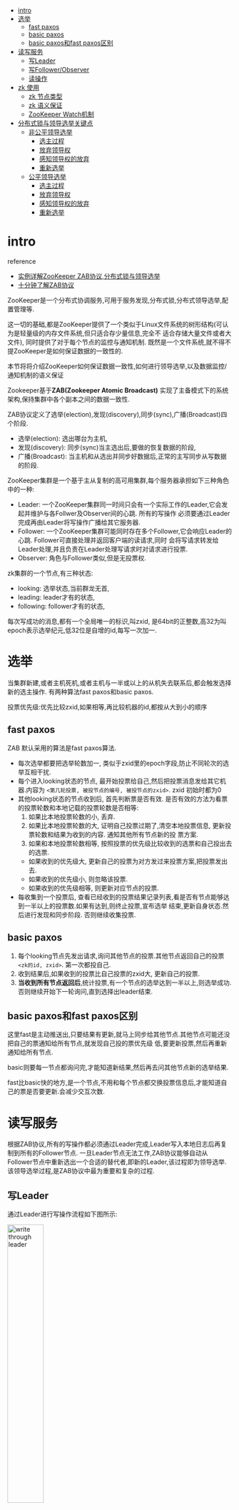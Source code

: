 - [intro](#intro)
- [选举](#选举)
  - [fast paxos](#fast-paxos)
  - [basic paxos](#basic-paxos)
  - [basic paxos和fast paxos区别](#basic-paxos和fast-paxos区别)
- [读写服务](#读写服务)
  - [写Leader](#写leader)
  - [写Follower/Observer](#写followerobserver)
  - [读操作](#读操作)
- [zk 使用](#zk-使用)
  - [zk 节点类型](#zk-节点类型)
  - [zk 语义保证](#zk-语义保证)
  - [ZooKeeper Watch机制](#zookeeper-watch机制)
- [分布式锁与领导选举关键点](#分布式锁与领导选举关键点)
  - [非公平领导选举](#非公平领导选举)
    - [选主过程](#选主过程)
    - [放弃领导权](#放弃领导权)
    - [感知领导权的放弃](#感知领导权的放弃)
    - [重新选举](#重新选举)
  - [公平领导选举](#公平领导选举)
    - [选主过程](#选主过程-1)
    - [放弃领导权](#放弃领导权-1)
    - [感知领导权的放弃](#感知领导权的放弃-1)
    - [重新选举](#重新选举-1)

# intro
reference

- [实例详解ZooKeeper ZAB协议,分布式锁与领导选举](https://dbaplus.cn/news-141-1875-1.html)
- [十分钟了解ZAB协议](https://zhuanlan.zhihu.com/p/44207241)

ZooKeeper是一个分布式协调服务,可用于服务发现,分布式锁,分布式领导选举,配置管理等.

这一切的基础,都是ZooKeeper提供了一个类似于Linux文件系统的树形结构(可认为是轻量级的内存文件系统,但只适合存少量信息,完全不
适合存储大量文件或者大文件), 同时提供了对于每个节点的监控与通知机制.
既然是一个文件系统,就不得不提ZooKeeper是如何保证数据的一致性的.

本节将将介绍ZooKeeper如何保证数据一致性,如何进行领导选举,以及数据监控/通知机制的语义保证

Zookeeper基于**ZAB(Zookeeper Atomic Broadcast)** 实现了主备模式下的系统架构,保持集群中各个副本之间的数据一致性.

ZAB协议定义了选举(election),发现(discovery),同步(sync),广播(Broadcast)四个阶段.

- 选举(election): 选出哪台为主机,
- 发现(discovery): 同步(sync)当主选出后,要做的恢复数据的阶段,
- 广播(Broadcast): 当主机和从选出并同步好数据后,正常的主写同步从写数据的阶段.

ZooKeeper集群是一个基于主从复制的高可用集群,每个服务器承担如下三种角色中的一种:

- Leader: 一个ZooKeeper集群同一时间只会有一个实际工作的Leader,它会发起并维护与各Follwer及Observer间的心跳. 所有的写操作
  必须要通过Leader完成再由Leader将写操作广播给其它服务器.
- Follower: 一个ZooKeeper集群可能同时存在多个Follower,它会响应Leader的心跳. Follower可直接处理并返回客户端的读请求,同时
  会将写请求转发给Leader处理,并且负责在Leader处理写请求时对请求进行投票.
- Observer: 角色与Follower类似,但是无投票权.

zk集群的一个节点,有三种状态:

- looking: 选举状态,当前群龙无首,
- leading: leader才有的状态,
- following: follower才有的状态,

每次写成功的消息,都有一个全局唯一的标识,叫zxid, 是64bit的正整数,高32为叫epoch表示选举纪元,低32位是自增的id,每写一次加一.

# 选举
当集群新建,或者主机死机,或者主机与一半或以上的从机失去联系后,都会触发选择新的选主操作.
有两种算法fast paxos和basic paxos.

投票优先级:优先比较zxid,如果相等,再比较机器的id,都按从大到小的顺序

## fast paxos
ZAB 默认采用的算法是fast paxos算法.

- 每次选举都要把选举轮数加一, 类似于zxid里的epoch字段,防止不同轮次的选举互相干扰.
- 每个进入looking状态的节点, 最开始投票给自己,然后把投票消息发给其它机器.内容为
  `<第几轮投票, 被投节点的编号, 被投节点的zxid>`. zxid 初始时都为0
- 其他looking状态的节点收到后, 首先判断票是否有效. 是否有效的方法为看票的投票轮数和本地记载的投票轮数是否相等:
  1. 如果比本地投票轮数的小, 丢弃.
  1. 如果比本地投票轮数的大, 证明自己投票过期了,清空本地投票信息, 更新投票轮数和结果为收到的内容. 通知其他所有节点新的投
    票方案.
  1. 如果和本地投票轮数相等, 按照投票的优先级比较收到的选票和自己投出去的选票.
    - 如果收到的优先级大, 更新自己的投票为对方发过来投票方案,把投票发出去.
    - 如果收到的优先级小, 则忽略该投票.
    - 如果收到的优先级相等, 则更新对应节点的投票.
- 每收集到一个投票后, 查看已经收到的投票结果记录列表,看是否有节点能够达到一半以上的投票数.如果有达到,则终止投票,宣布选举
  结束,更新自身状态.然后进行发现和同步阶段. 否则继续收集投票.

## basic paxos
1. 每个looking节点先发出请求,询问其他节点的投票.其他节点返回自己的投票 `<zk的id, zxid>`. 第一次都投自己.
1. 收到结果后,如果收到的投票比自己投票的zxid大, 更新自己的投票.
1. **当收到所有节点返回后**,统计投票,有一个节点的选举达到一半以上,则选举成功.否则继续开始下一轮询问,直到选择出leader结束.

## basic paxos和fast paxos区别
这里fast是主动推送出,只要结果有更新,就马上同步给其他节点.其他节点可能还没把自己的票通知给所有节点,就发现自己投的票优先级
低,要更新投票,然后再重新通知给所有节点.

basic则要每一节点都询问完,才能知道新结果,然后再去问其他节点新的选举结果.

fast比basic快的地方,是一个节点,不用和每个节点都交换投票信息后,才能知道自己的票是否要更新.会减少交互次数.

# 读写服务
根据ZAB协议,所有的写操作都必须通过Leader完成,Leader写入本地日志后再复制到所有的Follower节点.
一旦Leader节点无法工作,ZAB协议能够自动从Follower节点中重新选出一个合适的替代者,即新的Leader,该过程即为领导选举.
该领导选举过程,是ZAB协议中最为重要和复杂的过程.

## 写Leader
通过Leader进行写操作流程如下图所示:

<img src="./pics/zab/write_through_leader.jpg" alt="write through leader" width="40%"/>

由上图可见,通过Leader进行写操作,主要分为五步:

1. 客户端向Leader发起写请求
1. Learder 主收到写请求时,先本地为事务生成zxid, 然后将写请求以Proposal的形式发给所有Follower并等待ACK
1. Follower收到Leader的Proposal后, 先把提议事务的日志写到本地磁盘,成功后返回给leader ACK
1. Leader得到过半数的ACK(Leader对自己默认有一个ACK)后, 对事务提交, 再通知向所有的Follower和Observer Commmit
1. Leader将处理结果返回给客户端

通过只有leader 控制写然后同步follower and observer, 保证了生成全局zxid不冲突.
全局唯一的zxid能够给选举和同步数据区分出优先级. 同时全局唯一递增的zxid, 保证了能够有优先级最高的节点当主.

## 写Follower/Observer
<img src="./pics/zab/write_through_follower.jpg" alt="write through follower" width="50%"/>

从上图可见:

1. Follower/Observer均可接受写请求,但不能直接处理,而需要将写请求转发给Leader处理
1. 除了多了一步请求转发,其它流程与直接写Leader无任何区别

## 读操作
Leader/Follower/Observer都可直接处理读请求,从本地内存中读取数据并返回给客户端即可.

<img src="./pics/zab/read.jpg" alt="read" width="50%"/>

由于处理读请求不需要服务器之间的交互,Follower/Observer越多,整体可处理的读请求量越大,也即读性能越好.

ZooKeeper 提供了一个类似于 Linux 文件系统的树形结构.该树形结构中每个节点被称为 znode ,可按如下两个维度分类:

# zk 使用
## zk 节点类型
1. Persist vs. Ephemeral
  - Persist节点: 一旦被创建,便不会意外丢失,即使服务器全部重启也依然存在.每个 Persist 节点即可包含数据,也可包含子节点
  - Ephemeral节点: 在创建它的客户端与服务器间的session 结束时自动被删除. 服务器重启会导致session 结束, 因此Ephemeral 类
    型的 znode 此时也会自动删除
1. Sequence vs. Non-sequence
  - Non-sequence节点: 多个客户端同时创建同一Non-sequence 节点时, 只有一个可创建成功,其它均失败. 并且创建出的节点名称与创
    建时指定的节点名完全一样
  - Sequence节点: 创建出的节点名在指定的名称之后带有10位10进制数的序号. 多个客户端创建同一名称的节点时, 都能创建成功,只
    是序号不同

## zk 语义保证
ZooKeeper简单高效,同时提供如下语义保证,从而使得我们可以利用这些特性提供复杂的服务.

- 顺序性: 客户端发起的更新会按发送顺序被应用到 ZooKeeper 上
- 原子性: 更新操作要么成功要么失败,不会出现中间状态
- 单一系统镜像: 一个客户端无论连接到哪一个服务器都能看到完全一样的系统镜像(即完全一样的树形结构).
  注: 写操作并不保证更新被所有的Follower 立即确认, 因此通过部分Follower 读取数据并不能保证读到最新的数据, 而部分
  Follwer 及 Leader 可读到最新数据.如果一定要保证单一系统镜像,可在读操作前使用 sync 方法.
- 可靠性: 一个更新操作一旦被接受即不会意外丢失,除非被其它更新操作覆盖
- 最终一致性: 写操作最终(而非立即)会对客户端可见

## ZooKeeper Watch机制
所有对 ZooKeeper 的读操作,都可附带一个Watch. 一旦相应的数据有变化, 该Watch 即被触发.

Watch 有如下特点:

- 主动推送: Watch被触发时, 由ZooKeeper 服务器主动将更新推送给客户端, 而不需要客户端轮询.
- 一次性: 数据变化时, Watch 只会被触发一次.如果客户端想得到后续更新的通知,必须要在 Watch 被触发后重新注册一个 Watch.
- 可见性: 如果一个客户端在读请求中附带Watch, Watch 被触发的同时再次读取数据, 客户端在得到 Watch 消息之前肯定不可能看到更
  新后的数据.换句话说,更新通知先于更新结果.
- 顺序性: 如果多个更新触发了多个Watch, 那Watch 被触发的顺序与更新顺序一致.

# 分布式锁与领导选举关键点
1. 最多一个获取锁 / 成为Leader
  - 对于分布式锁(这里特指排它锁)而言,任意时刻,最多只有一个进程(对于单进程内的锁而言是单线程)可以获得锁.
  - 对于领导选举而言,任意时间,最多只有一个成功当选为Leader.否则即出现脑裂(Split brain)
1. 锁重入 / 确认自己是Leader
  - 对于分布式锁,需要保证获得锁的进程在释放锁之前可再次获得锁,即锁的可重入性.
  - 对于领导选举,Leader需要能够确认自己已经获得领导权,即确认自己是Leader.
1. 释放锁 / 放弃领导权
  - 锁的获得者应该能够正确释放已经获得的锁,并且当获得锁的进程宕机时,锁应该自动释放,从而使得其它竞争方可以获得该锁,从而避免出现死锁的状态.
  - 领导应该可以主动放弃领导权,并且当领导所在进程宕机时,领导权应该自动释放,从而使得其它参与者可重新竞争领导而避免进入无主状态.
1. 感知锁释放 / 领导权的放弃
  - 当获得锁的一方释放锁时,其它对于锁的竞争方需要能够感知到锁的释放,并再次尝试获取锁.
  - 原来的Leader放弃领导权时,其它参与方应该能够感知该事件,并重新发起选举流程.

## 非公平领导选举
从上面几个方面可见,分布式锁与领导选举的技术要点非常相似,实际上其实现机制也相近.这里以领导选举为例来说明二者的实现原理,分布式锁的实现原理也几乎一致.

### 选主过程
假设有三个ZooKeeper的客户端,如下图所示,同时竞争Leader.
这三个客户端同时向ZooKeeper集群注册**Ephemeral且Non-sequence**类型的节点,路径都为 /zkroot/leader(工程实践中,路径名可自定义)

<img src="./pics/zab/unfair_choose_leader.jpg" alt="choose leader" width="40%"/>

如上图所示,由于是Non-sequence节点,这三个客户端只会有一个创建成功,其它节点均创建失败.
此时,创建成功的客户端(即上图中的Client 1)即成功竞选为 Leader .其它客户端(即上图中的Client 2和Client 3)此时均为 Follower.

### 放弃领导权
如果 Leader 打算主动放弃领导权,直接删除 /zkroot/leader 节点即可.

如果 Leader 进程意外宕机,其与 ZooKeeper 间的 Session 也结束,该节点由于是Ephemeral类型的节点,因此也会自动被删除.

此时 /zkroot/leader 节点不复存在,对于其它参与竞选的客户端而言,之前的 Leader 已经放弃了领导权.

### 感知领导权的放弃
由上图可见, 创建节点失败的节点, 除了成为Follower 以外, 还会向 /zkroot/leader 注册一个Watch, 一旦Leader 放弃领导权, 也即
该节点被删除,所有的Follower 会收到通知.

### 重新选举
感知到旧Leader 放弃领导权后, 所有的Follower 可以再次发起新一轮的领导选举, 如下图所示.

<img src="./pics/zab/unfair_choose_leader_again.jpg" alt="choose leader again" width="40%"/>

从上图中可见:
新一轮的领导选举方法与最初的领导选举方法完全一样, 都是发起节点创建请求, 创建成功即为Leader, 否则为Follower, 且Follower
会 Watch 该节点.
新一轮的选举结果,无法预测,与它们在第一轮选举中的顺序无关.这也是该方案被称为非公平模式的原因

小结

1. 非公平模式实现简单,每一轮选举方法都完全一样
1. 竞争参与方不多的情况下, 效率高. 每个Follower 通过Watch 感知到节点被删除的时间不完全一样, 只要有一个Follower 得到通知
  即发起竞选, 即可保证当时有新的Leader 被选出
1. 给ZooKeeper 集群造成的负载大, 因此扩展性差. 如果有上万个客户端都参与竞选, 意味着同时会有上万个写请求发送给 Zookeper.
  如"ZooKeeper架构"一文所述, ZooKeeper 存在单点写的问题, 写性能不高. 同时一旦 Leader 放弃领导权,ZooKeeper 需要同时通知上
  万个 Follower, 负载较大.

## 公平领导选举
### 选主过程
如下图所示,公平领导选举中,各客户端均创建 /zkroot/leader 节点,且其类型为**Ephemeral与Sequence**.

<img src="./pics/zab/fair_choose_leader.jpg" alt="choose leader" width="40%"/>

由于是Sequence类型节点, 故上图中三个客户端均创建成功, 只是序号不一样. 此时, 每个客户端都会判断自己创建成功的节点的序号是
不是当前最小的. 如果是, 则该客户端为Leader, 否则即为Follower.
(判断最小就意味着需要遍历这个目录下所有节点, 然后才能判断)

在上图中,Client 1 创建的节点序号为1, Client 2 创建的节点序号为2, Client 3 创建的节点序号为3. 由于最小序号为1, 且该节点由
Client 1 创建,故Client 1 为 Leader .

### 放弃领导权
Leader 如果主动放弃领导权,直接删除其创建的节点即可.
如果Leader 所在进程意外宕机, 其与ZooKeeper 间的session 结束, 由于其创建的节点为Ephemeral类型, 故该节点自动被删除.

### 感知领导权的放弃
与非公平模式不同, 每个Follower 并非都Watch 由Leader 创建出来的节点, 而是**Watch 序号刚好比自己序号小的节点**.
在上图中, 总共有1,2,3 三个节点,因此Client 2 Watch /zkroot/leader1, Client 3 Watch /zkroot/leader2.(注:序号应该是10位数字
,而非一位数字,这里为了方便,以一位数字代替)
一旦 Leader 宕机, /zkroot/leader1 被删除, Client 2 可得到通知. 此时Client 3 由于Watch 的是 /zkroot/leader2,故不会得到通知.

### 重新选举
重新选举Client 2 得到 /zkroot/leader1 被删除的通知后, 不会立即成为新的Leader. 而是先判断自己的序号2 是不是当前最小的序号.
在该场景下, 其序号确为最小. 因此Client 2成为新的Leader.

<img src="./pics/zab/fair_choose_leader_again_1.jpg" alt="choose leader again" width="40%"/>

这里要注意, 如果在Client 1 放弃领导权之前, Client 2 就宕机了, Client 3 会收到通知. 此时Client 3 不会立即成为Leader, 而是
要先判断自己的序号3 是否为当前最小序号.
很显然,由于Client 1创建的 /zkroot/leader1 还在, 因此Client 3不会成为新的 Leader, 并向Client 2 序号2 前面的序号, 也即1 创
建Watch. 该过程如下图所示.

<img src="./pics/zab/fair_choose_leader_again_2.jpg" alt="choose leader again" width="40%"/>

小结

1. 实现相对复杂
1. 扩展性好, 每个客户端都只Watch 一个节点且每次节点被删除只须通知一个客户端
1. 旧Leader 放弃领导权时,其它客户端根据竞选的先后顺序(也即节点序号)成为新Leader, 这也是公平模式的由来
1. 延迟相对非公平模式要高, 因为它必须等待特定节点得到通知才能选出新的Leader

